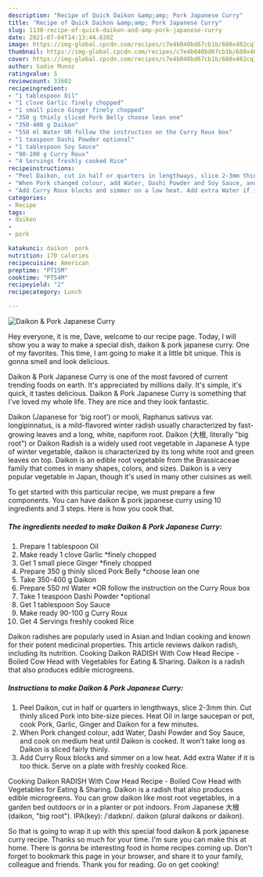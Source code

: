 ```yaml
---
description: "Recipe of Quick Daikon &amp;amp; Pork Japanese Curry"
title: "Recipe of Quick Daikon &amp;amp; Pork Japanese Curry"
slug: 1130-recipe-of-quick-daikon-and-amp-pork-japanese-curry
date: 2021-07-04T14:13:44.630Z
image: https://img-global.cpcdn.com/recipes/c7e4b040bd67cb1b/680x482cq70/daikon-pork-japanese-curry-recipe-main-photo.jpg
thumbnail: https://img-global.cpcdn.com/recipes/c7e4b040bd67cb1b/680x482cq70/daikon-pork-japanese-curry-recipe-main-photo.jpg
cover: https://img-global.cpcdn.com/recipes/c7e4b040bd67cb1b/680x482cq70/daikon-pork-japanese-curry-recipe-main-photo.jpg
author: Sadie Munoz
ratingvalue: 5
reviewcount: 33602
recipeingredient:
- "1 tablespoon Oil"
- "1 clove Garlic finely chopped"
- "1 small piece Ginger finely chopped"
- "350 g thinly sliced Pork Belly choose lean one"
- "350-400 g Daikon"
- "550 ml Water OR follow the instruction on the Curry Roux box"
- "1 teaspoon Dashi Powder optional"
- "1 tablespoon Soy Sauce"
- "90-100 g Curry Roux"
- "4 Servings freshly cooked Rice"
recipeinstructions:
- "Peel Daikon, cut in half or quarters in lengthways, slice 2-3mm thin. Cut thinly sliced Pork into bite-size pieces. Heat Oil in large saucepan or pot, cook Pork, Garlic, Ginger and Daikon for a few minutes."
- "When Pork changed colour, add Water, Dashi Powder and Soy Sauce, and cook on medium heat until Daikon is cooked. It won’t take long as Daikon is sliced fairly thinly."
- "Add Curry Roux blocks and simmer on a low heat. Add extra Water if it is too thick. Serve on a plate with freshly cooked Rice."
categories:
- Recipe
tags:
- daikon
- 
- pork

katakunci: daikon  pork 
nutrition: 170 calories
recipecuisine: American
preptime: "PT15M"
cooktime: "PT54M"
recipeyield: "2"
recipecategory: Lunch

---
```



![Daikon &amp; Pork Japanese Curry](https://img-global.cpcdn.com/recipes/c7e4b040bd67cb1b/680x482cq70/daikon-pork-japanese-curry-recipe-main-photo.jpg)

Hey everyone, it is me, Dave, welcome to our recipe page. Today, I will show you a way to make a special dish, daikon &amp; pork japanese curry. One of my favorites. This time, I am going to make it a little bit unique. This is gonna smell and look delicious.

Daikon &amp; Pork Japanese Curry is one of the most favored of current trending foods on earth. It's appreciated by millions daily. It's simple, it's quick, it tastes delicious. Daikon &amp; Pork Japanese Curry is something that I've loved my whole life. They are nice and they look fantastic.

Daikon (Japanese for &#39;big root&#39;) or mooli, Raphanus sativus var. longipinnatus, is a mild-flavored winter radish usually characterized by fast-growing leaves and a long, white, napiform root. Daikon (大根, literally &#34;big root&#34;) or Daikon Radish is a widely used root vegetable in Japanese A type of winter vegetable, daikon is characterized by its long white root and green leaves on top. Daikon is an edible root vegetable from the Brassicaceae family that comes in many shapes, colors, and sizes. Daikon is a very popular vegetable in Japan, though it&#39;s used in many other cuisines as well.


To get started with this particular recipe, we must prepare a few components. You can have daikon &amp; pork japanese curry using 10 ingredients and 3 steps. Here is how you cook that.

<!--inarticleads1-->

##### The ingredients needed to make Daikon &amp; Pork Japanese Curry:

1. Prepare 1 tablespoon Oil
1. Make ready 1 clove Garlic *finely chopped
1. Get 1 small piece Ginger *finely chopped
1. Prepare 350 g thinly sliced Pork Belly *choose lean one
1. Take 350-400 g Daikon
1. Prepare 550 ml Water *OR follow the instruction on the Curry Roux box
1. Take 1 teaspoon Dashi Powder *optional
1. Get 1 tablespoon Soy Sauce
1. Make ready 90-100 g Curry Roux
1. Get 4 Servings freshly cooked Rice


Daikon radishes are popularly used in Asian and Indian cooking and known for their potent medicinal properties. This article reviews daikon radish, including its nutrition. Cooking Daikon RADISH With Cow Head Recipe - Boiled Cow Head with Vegetables for Eating &amp; Sharing. Daikon is a radish that also produces edible microgreens. 

<!--inarticleads2-->

##### Instructions to make Daikon &amp; Pork Japanese Curry:

1. Peel Daikon, cut in half or quarters in lengthways, slice 2-3mm thin. Cut thinly sliced Pork into bite-size pieces. Heat Oil in large saucepan or pot, cook Pork, Garlic, Ginger and Daikon for a few minutes.
1. When Pork changed colour, add Water, Dashi Powder and Soy Sauce, and cook on medium heat until Daikon is cooked. It won’t take long as Daikon is sliced fairly thinly.
1. Add Curry Roux blocks and simmer on a low heat. Add extra Water if it is too thick. Serve on a plate with freshly cooked Rice.


Cooking Daikon RADISH With Cow Head Recipe - Boiled Cow Head with Vegetables for Eating &amp; Sharing. Daikon is a radish that also produces edible microgreens. You can grow daikon like most root vegetables, in a garden bed outdoors or in a planter or pot indoors. From Japanese 大根 (daikon, &#34;big root&#34;). IPA(key): /ˈdaɪkɒn/. daikon (plural daikons or daikon). 

So that is going to wrap it up with this special food daikon &amp; pork japanese curry recipe. Thanks so much for your time. I'm sure you can make this at home. There is gonna be interesting food in home recipes coming up. Don't forget to bookmark this page in your browser, and share it to your family, colleague and friends. Thank you for reading. Go on get cooking!
